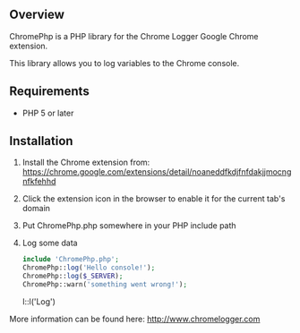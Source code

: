 ## Overview
ChromePhp is a PHP library for the Chrome Logger Google Chrome extension.

This library allows you to log variables to the Chrome console.

## Requirements
- PHP 5 or later

## Installation
1. Install the Chrome extension from: https://chrome.google.com/extensions/detail/noaneddfkdjfnfdakjjmocngnfkfehhd
2. Click the extension icon in the browser to enable it for the current tab's domain
3. Put ChromePhp.php somewhere in your PHP include path
4. Log some data

    ```php
    include 'ChromePhp.php';
    ChromePhp::log('Hello console!');
    ChromePhp::log($_SERVER);
    ChromePhp::warn('something went wrong!');
    ```
    
    l::l('Log')

More information can be found here:
http://www.chromelogger.com

